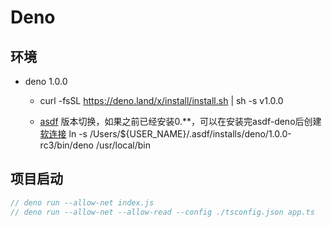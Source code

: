 # Deno

## 环境

- deno 1.0.0

    - curl -fsSL https://deno.land/x/install/install.sh | sh -s v1.0.0

    - [asdf](https://github.com/asdf-vm/asdf) 版本切换，如果之前已经安装0.**，可以在安装完asdf-deno后创建[软连接](https://juejin.im/post/5ebb8b9c5188250bdf5c2d89#heading-8)  ln -s /Users/${USER_NAME}/.asdf/installs/deno/1.0.0-rc3/bin/deno /usr/local/bin

## 项目启动

```js
// deno run --allow-net index.js
// deno run --allow-net --allow-read --config ./tsconfig.json app.ts 
```
